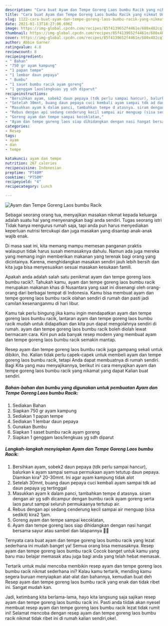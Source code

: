 ```yaml
---
description: "Cara buat Ayam dan Tempe Goreng Laos bumbu Racik yang nikmat Untuk Jualan"
title: "Cara buat Ayam dan Tempe Goreng Laos bumbu Racik yang nikmat Untuk Jualan"
slug: 1122-cara-buat-ayam-dan-tempe-goreng-laos-bumbu-racik-yang-nikmat-untuk-jualan
date: 2021-01-13T18:27:06.696Z
image: https://img-global.cpcdn.com/recipes/85f4139652f4461e/680x482cq70/ayam-dan-tempe-goreng-laos-bumbu-racik-foto-resep-utama.jpg
thumbnail: https://img-global.cpcdn.com/recipes/85f4139652f4461e/680x482cq70/ayam-dan-tempe-goreng-laos-bumbu-racik-foto-resep-utama.jpg
cover: https://img-global.cpcdn.com/recipes/85f4139652f4461e/680x482cq70/ayam-dan-tempe-goreng-laos-bumbu-racik-foto-resep-utama.jpg
author: Abbie Garner
ratingvalue: 4.8
reviewcount: 8
recipeingredient:
- " Bahan"
- "750 gr ayam kampung"
- "1 papan tempe"
- "1 lembar daun pepaya"
- " Bumbu"
- "1 saset bumbu racik ayam goreng"
- "1 genggam laoslengkuas yg sdh diparut"
recipeinstructions:
- "Bersihkan ayam, sobek2 daun pepaya (tdk perlu sampai hancur), balurkan k ayam sampai semua permukaan ayam tetutup daun pepaya. Diamkan kira² 20-30mnt. Ini agar ayam kampung tidak alot"
- "Setelah 30mnt, buang daun pepaya cuci kembali ayam sampai tdk ad daun pepaya yg tertinggal"
- "Masukkan ayam k dalam panci, tambahkan tempe d atasnya. siram dengan air yg sdh dicampur dengan bumbu racik ayam goreng serta laos parut sampai seluruh permukaanya tertutup air."
- "Rebus dengan api sedang cenderung kecil sampai air menguap (sisa sedikit) kira2 1jam."
- "Goreng ayam dan tempe sampai kecoklatan,"
- "Ayam dan tempe goreng laos siap dihidangkan dengan nasi hangat bersama sayur atau sambel dan lalapannya 🤩🤩"
categories:
- Resep
tags:
- ayam
- dan
- tempe

katakunci: ayam dan tempe 
nutrition: 267 calories
recipecuisine: Indonesian
preptime: "PT40M"
cooktime: "PT58M"
recipeyield: "4"
recipecategory: Lunch

---
```



![Ayam dan Tempe Goreng Laos bumbu Racik](https://img-global.cpcdn.com/recipes/85f4139652f4461e/680x482cq70/ayam-dan-tempe-goreng-laos-bumbu-racik-foto-resep-utama.jpg)

Sebagai seorang orang tua, menyajikan masakan nikmat kepada keluarga adalah suatu hal yang menyenangkan bagi anda sendiri. Tugas seorang istri Tidak hanya mengurus rumah saja, tapi anda pun harus menyediakan keperluan nutrisi tercukupi dan juga masakan yang disantap anak-anak wajib enak.

Di masa  saat ini, kita memang mampu memesan panganan praktis walaupun tidak harus susah memasaknya dahulu. Namun ada juga mereka yang memang ingin memberikan makanan yang terenak bagi orang yang dicintainya. Karena, menghidangkan masakan sendiri jauh lebih bersih dan kita juga bisa menyesuaikan sesuai masakan kesukaan famili. 



Apakah anda adalah salah satu penikmat ayam dan tempe goreng laos bumbu racik?. Tahukah kamu, ayam dan tempe goreng laos bumbu racik merupakan makanan khas di Nusantara yang saat ini disenangi oleh orang-orang dari berbagai tempat di Indonesia. Kamu bisa membuat ayam dan tempe goreng laos bumbu racik olahan sendiri di rumah dan pasti jadi camilan kesenanganmu di hari libur.

Kamu tak perlu bingung jika kamu ingin mendapatkan ayam dan tempe goreng laos bumbu racik, lantaran ayam dan tempe goreng laos bumbu racik mudah untuk didapatkan dan kita pun dapat mengolahnya sendiri di rumah. ayam dan tempe goreng laos bumbu racik boleh diolah lewat bermacam cara. Kini pun ada banyak resep modern yang membuat ayam dan tempe goreng laos bumbu racik semakin mantap.

Resep ayam dan tempe goreng laos bumbu racik juga gampang sekali untuk dibikin, lho. Kalian tidak perlu capek-capek untuk membeli ayam dan tempe goreng laos bumbu racik, tetapi Anda dapat membuatnya di rumah sendiri. Bagi Kita yang mau menyajikannya, berikut ini cara menyajikan ayam dan tempe goreng laos bumbu racik yang nikamat yang dapat Kalian buat sendiri.

<!--inarticleads1-->

##### Bahan-bahan dan bumbu yang digunakan untuk pembuatan Ayam dan Tempe Goreng Laos bumbu Racik:

1. Sediakan  Bahan
1. Siapkan 750 gr ayam kampung
1. Sediakan 1 papan tempe
1. Sediakan 1 lembar daun pepaya
1. Gunakan  Bumbu
1. Siapkan 1 saset bumbu racik ayam goreng
1. Siapkan 1 genggam laos/lengkuas yg sdh diparut




<!--inarticleads2-->

##### Langkah-langkah menyiapkan Ayam dan Tempe Goreng Laos bumbu Racik:

1. Bersihkan ayam, sobek2 daun pepaya (tdk perlu sampai hancur), balurkan k ayam sampai semua permukaan ayam tetutup daun pepaya. Diamkan kira² 20-30mnt. Ini agar ayam kampung tidak alot
1. Setelah 30mnt, buang daun pepaya cuci kembali ayam sampai tdk ad daun pepaya yg tertinggal
1. Masukkan ayam k dalam panci, tambahkan tempe d atasnya. siram dengan air yg sdh dicampur dengan bumbu racik ayam goreng serta laos parut sampai seluruh permukaanya tertutup air.
1. Rebus dengan api sedang cenderung kecil sampai air menguap (sisa sedikit) kira2 1jam.
1. Goreng ayam dan tempe sampai kecoklatan,
1. Ayam dan tempe goreng laos siap dihidangkan dengan nasi hangat bersama sayur atau sambel dan lalapannya 🤩🤩




Ternyata cara buat ayam dan tempe goreng laos bumbu racik yang lezat sederhana ini mudah banget ya! Semua orang bisa memasaknya. Resep ayam dan tempe goreng laos bumbu racik Cocok banget untuk kamu yang baru mau belajar memasak atau juga bagi anda yang telah hebat memasak.

Tertarik untuk mulai mencoba membikin resep ayam dan tempe goreng laos bumbu racik nikmat sederhana ini? Kalau kamu tertarik, mending kamu segera buruan menyiapkan alat-alat dan bahannya, kemudian buat deh Resep ayam dan tempe goreng laos bumbu racik yang enak dan tidak ribet ini. Sangat mudah kan. 

Jadi, ketimbang kita berlama-lama, hayo kita langsung saja sajikan resep ayam dan tempe goreng laos bumbu racik ini. Pasti anda tiidak akan nyesel membuat resep ayam dan tempe goreng laos bumbu racik lezat tidak rumit ini! Selamat mencoba dengan resep ayam dan tempe goreng laos bumbu racik nikmat tidak ribet ini di rumah kalian sendiri,oke!.

